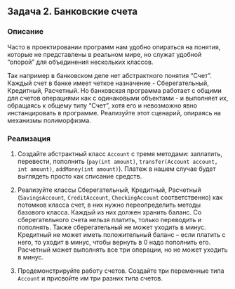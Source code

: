 ## Задача 2. Банковские счета
### Описание

Часто в проектировании программ нам удобно опираться на понятия, которые не представлены в реальном мире, но служат удобной “опорой” для объединения нескольких классов.

Так например в банковском деле нет абстрактного понятия “Счет”. Каждый счет в банке имеет четкое назначение -  Сберегательный, Кредитный, Расчетный. Но банковская программа работает с общими для счетов операциями как с одинаковыми объектами - и выполняет их, обращаясь к общему типу “Счет”, хотя его и невозможно явно инстанцировать в программе.
Реализуйте этот сценарий, опираясь на механизмы полиморфизма.

### Реализация
1. Создайте абстрактный класс `Account` с тремя методами: заплатить, перевести, пополнить (`pay(int amount)`, `transfer(Account account, int amount)`, `addMoney(int amount)`). Платеж в нашем случае будет выглядеть просто как списание средств.

2. Реализуйте классы Сберегательный, Кредитный, Расчетный (`SavingsAccount`, `CreditAccount`, `CheckingAccount` соответственно) как потомков класса счет, в них нужно переопределить методы базового класса. Каждый из них должен хранить баланс. Со сберегательного счета нельзя платить, только переводить и пополнять. Также сберегательный не может уходить в минус. Кредитный не может иметь положительный баланс – если платить с него, то уходит в минус, чтобы вернуть в 0 надо пополнить его. Расчетный может выполнять все три операции, но не может уходить в минус.

3. Продемонстрируйте работу счетов. Создайте три переменные типа `Account` и присвойте им три разних типа счетов.

